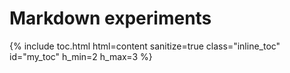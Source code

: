 # Markdown experiments

{% include toc.html html=content sanitize=true class="inline_toc" id="my_toc" h_min=2 h_max=3 %}

